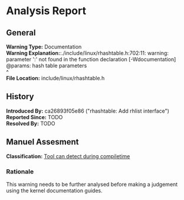 # Analysis Report #

## General ##
**Warning Type:** Documentation   
**Warning Explanation:**:./include/linux/rhashtable.h:702:11: warning: parameter ':' not found in the function declaration [-Wdocumentation]
 @params:     hash table parameters   
          ^   
**File Location:** include/linux/rhashtable.h
## History ##
**Introduced By:** ca26893f05e86 ("rhashtable: Add rhlist interface")  
**Reported Since:** TODO  
**Resolved By:** TODO

## Manuel Assesment ##
**Classification:** [Tool can detect during compiletime](WarningTypeClassifications.md)
### Rationale ###
This warning needs to be further analysed before making a judgement using the kernel documentation guides.
